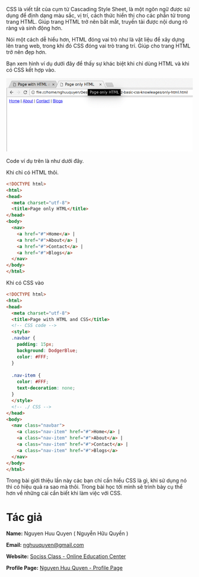 CSS là viết tắt của cụm từ Cascading Style Sheet, là một ngôn ngữ được sử dụng để định dạng màu sắc, vị trí, cách thức hiển thị cho các phần tử trong trang HTML. Giúp trang HTML trở nên bắt mắt, truyền tải được nội dung rõ ràng và sinh động hơn.


Nói một cách dễ hiểu hơn, HTML đóng vai trò như là vật liệu để xây dựng lên trang web, trong khi đó CSS đóng vai trò trang trí. Giúp cho trang HTML trở nên đẹp hơn.

Bạn xem hình ví dụ dưới đây để thấy sự khác biệt khi chỉ dùng HTML và khi có CSS kết hợp vào.


![So sánh khi có CSS và khi chỉ dùng HTML](./images/css-compare.gif)

Code ví dụ trên là như dưới đây.

Khi chỉ có HTML thôi.

```html
<!DOCTYPE html>
<html>
<head>
  <meta charset="utf-8">
  <title>Page only HTML</title>
</head>
<body>
  <nav>
    <a href="#">Home</a> |
    <a href="#">About</a> |
    <a href="#">Contact</a> |
    <a href="#">Blogs</a>
  </nav>
</body>
</html>
```

Khi có CSS vào

```html
<!DOCTYPE html>
<html>
<head>
  <meta charset="utf-8">
  <title>Page with HTML and CSS</title>
  <!-- CSS code -->
  <style>
  .navbar {
    padding: 15px;
    background: DodgerBlue;
    color: #FFF;
  }

  .nav-item {
    color: #FFF;
    text-decoration: none;
  }
  </style>
  <!-- ./ CSS -->
</head>
<body>
  <nav class="navbar">
    <a class="nav-item" href="#">Home</a> |
    <a class="nav-item" href="#">About</a> |
    <a class="nav-item" href="#">Contact</a> |
    <a class="nav-item" href="#">Blogs</a>
  </nav>
</body>
</html>
```

Trong bài giới thiệu lần này các bạn chỉ cần hiểu CSS là gì, khi sử dụng nó thì có hiệu quả ra sao mà thôi. Trong bài học tới mình sẽ trình bày cụ thể hơn về những cái cần biết khi làm việc với CSS.


# Tác giả

**Name:** Nguyen Huu Quyen ( Nguyễn Hữu Quyền )

**Email:** nghuuquyen@gmail.com

**Website:** [Sociss Class - Online Education Center](https://sociss.edu.vn/)

**Profile Page:** [Nguyen Huu Quyen - Profile Page ](https://sociss.edu.vn/users/nghuuquyen)
